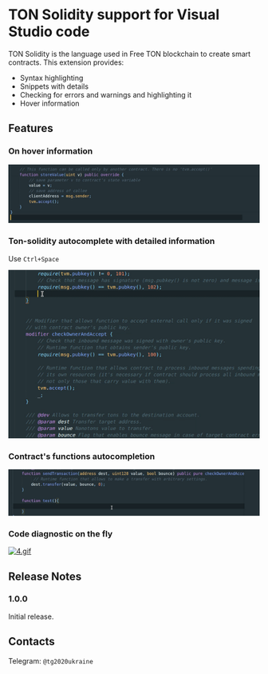 # TON Solidity support for Visual Studio code

TON Solidity is the language used in Free TON blockchain to create smart contracts. This extension provides: 

* Syntax highlighting
* Snippets with details
* Checking for errors and warnings and highlighting it
* Hover information

## Features

### On hover information

![Hover information](assets/hover-information.gif)

### Ton-solidity autocomplete with detailed information

Use ```Ctrl+Space```

![Autocomplete with detailed information](assets/autocomplete-with-detailed-information.gif)

### Contract's functions autocompletion

![Contract's functions autocompletion](assets/contract-functions-autocomplete.gif)

### Code diagnostic on the fly

[![4.gif](https://i.postimg.cc/7YCpt4Rx/4.gif)](https://postimg.cc/Vd8G5x1T)

## Release Notes

### 1.0.0

Initial release.

## Contacts

Telegram: ```@tg2020ukraine```
